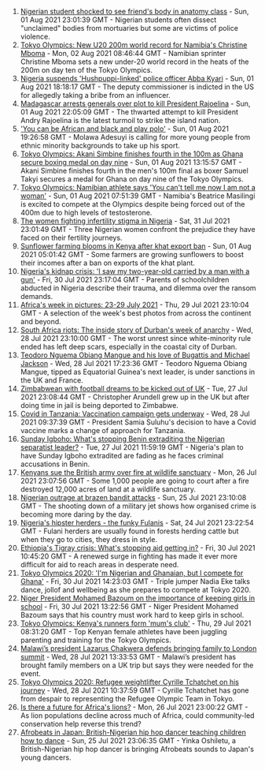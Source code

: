 1. [Nigerian student shocked to see friend's body in anatomy class](https://www.bbc.co.uk/news/world-africa-57748122) - Sun, 01 Aug 2021 23:01:39 GMT - Nigerian students often dissect "unclaimed" bodies from mortuaries but some are victims of police violence.
2. [Tokyo Olympics: New U20 200m world record for Namibia's Christine Mboma](https://www.bbc.co.uk/sport/africa/58054733) - Mon, 02 Aug 2021 08:46:44 GMT - Namibian sprinter Christine Mboma sets a new under-20 world record in the heats of the 200m on day ten of the Tokyo Olympics.
3. [Nigeria suspends 'Hushpuppi-linked' police officer Abba Kyari](https://www.bbc.co.uk/news/world-africa-58046942) - Sun, 01 Aug 2021 18:18:17 GMT - The deputy commissioner is indicted in the US for allegedly taking a bribe from an influencer.
4. [Madagascar arrests generals over plot to kill President Rajoelina](https://www.bbc.co.uk/news/world-africa-58050276) - Sun, 01 Aug 2021 22:05:09 GMT - The thwarted attempt to kill President Andry Rajoelina is the latest turmoil to strike the island nation.
5. ['You can be African and black and play polo'](https://www.bbc.co.uk/news/uk-58049010) - Sun, 01 Aug 2021 19:26:58 GMT - Molawa Adesuyi is calling for more young people from ethnic minority backgrounds to take up his sport.
6. [Tokyo Olympics: Akani Simbine finishes fourth in the 100m as Ghana secure boxing medal on day nine](https://www.bbc.co.uk/sport/africa/58046599) - Sun, 01 Aug 2021 13:15:57 GMT - Akani Simbine finishes fourth in the men's 100m final as boxer Samuel Takyi secures a medal for Ghana on day nine of the Tokyo Olympics.
7. [Tokyo Olympics: Namibian athlete says 'You can't tell me now I am not a woman'](https://www.bbc.co.uk/sport/africa/58029941) - Sun, 01 Aug 2021 07:51:39 GMT - Namibia's Beatrice Masilingi is excited to compete at the Olympics despite being forced out of the 400m due to high levels of testosterone.
8. [The women fighting infertility stigma in Nigeria](https://www.bbc.co.uk/news/world-africa-58004523) - Sat, 31 Jul 2021 23:01:49 GMT - Three Nigerian women confront the prejudice they have faced on their fertility journeys.
9. [Sunflower farming blooms in Kenya after khat export ban](https://www.bbc.co.uk/news/world-africa-57970755) - Sun, 01 Aug 2021 05:01:42 GMT - Some farmers are growing sunflowers to boost their incomes after a ban on exports of the khat plant.
10. [Nigeria's kidnap crisis: 'I saw my two-year-old carried by a man with a gun'](https://www.bbc.co.uk/news/world-africa-57929074) - Fri, 30 Jul 2021 23:17:04 GMT - Parents of schoolchildren abducted in Nigeria describe their trauma, and dilemma over the ransom demands.
11. [Africa's week in pictures: 23-29 July 2021](https://www.bbc.co.uk/news/world-africa-58012834) - Thu, 29 Jul 2021 23:10:04 GMT - A selection of the week's best photos from across the continent and beyond.
12. [South Africa riots: The inside story of Durban's week of anarchy](https://www.bbc.co.uk/news/world-africa-57996373) - Wed, 28 Jul 2021 23:10:00 GMT - The worst unrest since white-minority rule ended has left deep scars, especially in the coastal city of Durban.
13. [Teodoro Nguema Obiang Mangue and his love of Bugattis and Michael Jackson](https://www.bbc.co.uk/news/world-africa-58001750) - Wed, 28 Jul 2021 17:23:36 GMT - Teodoro Nguema Obiang Mangue, tipped as Equatorial Guinea's next leader, is under sanctions in the UK and France.
14. [Zimbabwean with football dreams to be kicked out of UK](https://www.bbc.co.uk/news/world-africa-57917683) - Tue, 27 Jul 2021 23:08:44 GMT - Christopher Arundell grew up in the UK but after doing time in jail is being deported to Zimbabwe.
15. [Covid in Tanzania: Vaccination campaign gets underway](https://www.bbc.co.uk/news/57641824) - Wed, 28 Jul 2021 09:37:39 GMT - President Samia Suluhu's decision to have a Covid vaccine marks a change of approach for Tanzania.
16. [Sunday Igboho: What's stopping Benin extraditing the Nigerian separatist leader?](https://www.bbc.co.uk/news/world-africa-57969120) - Tue, 27 Jul 2021 11:59:19 GMT - Nigeria's plan to have Sunday Igboho extradited are fading as he faces criminal accusations in Benin.
17. [Kenyans sue the British army over fire at wildlife sanctuary](https://www.bbc.co.uk/news/world-africa-57486433) - Mon, 26 Jul 2021 23:07:56 GMT - Some 1,000 people are going to court after a fire destroyed 12,000 acres of land at a wildlife sanctuary.
18. [Nigerian outrage at brazen bandit attacks](https://www.bbc.co.uk/news/world-africa-57934849) - Sun, 25 Jul 2021 23:10:08 GMT - The shooting down of a military jet shows how organised crime is becoming more daring by the day.
19. [Nigeria's hipster herders - the funky Fulanis](https://www.bbc.co.uk/news/world-africa-57929704) - Sat, 24 Jul 2021 23:22:54 GMT - Fulani herders are usually found in forests herding cattle but when they go to cities, they dress in style.
20. [Ethiopia's Tigray crisis: What's stopping aid getting in?](https://www.bbc.co.uk/news/57929853) - Fri, 30 Jul 2021 10:45:20 GMT - A renewed surge in fighting has made it ever more difficult for aid to reach areas in desperate need.
21. [Tokyo Olympics 2020: 'I'm Nigerian and Ghanaian, but I compete for Ghana'](https://www.bbc.co.uk/sport/av/africa/58030421) - Fri, 30 Jul 2021 14:23:03 GMT - Triple jumper Nadia Eke talks dance, jollof and wellbeing as she prepares to compete at Tokyo 2020.
22. [Niger President Mohamed Bazoum on the importance of keeping girls in school](https://www.bbc.co.uk/news/world-africa-58030419) - Fri, 30 Jul 2021 13:22:56 GMT - Niger President Mohamed Bazoum says that his country must work hard to keep girls in school.
23. [Tokyo Olympics: Kenya's runners form 'mum's club'](https://www.bbc.co.uk/sport/av/africa/58010722) - Thu, 29 Jul 2021 08:31:20 GMT - Top Kenyan female athletes have been juggling parenting and training for the Tokyo Olympics.
24. [Malawi’s president Lazarus Chakwera defends bringing family to London summit](https://www.bbc.co.uk/news/world-africa-57999922) - Wed, 28 Jul 2021 13:33:53 GMT - Malawi’s president has brought family members on a UK trip but says they were needed for the event.
25. [Tokyo Olympics 2020: Refugee weightlifter Cyrille Tchatchet on his journey](https://www.bbc.co.uk/sport/av/africa/57992047) - Wed, 28 Jul 2021 10:37:59 GMT - Cyrille Tchatchet has gone from despair to representing the Refugee Olympic Team in Tokyo.
26. [Is there a future for Africa's lions?](https://www.bbc.co.uk/news/science-environment-57968405) - Mon, 26 Jul 2021 23:00:22 GMT - As lion populations decline across much of Africa, could community-led conservation help reverse this trend?
27. [Afrobeats in Japan: British-Nigerian hip hop dancer teaching children how to dance](https://www.bbc.co.uk/news/world-africa-57949287) - Sun, 25 Jul 2021 23:06:35 GMT - Yinka Oshiletu, a British-Nigerian hip hop dancer is bringing Afrobeats sounds to Japan's young dancers.
